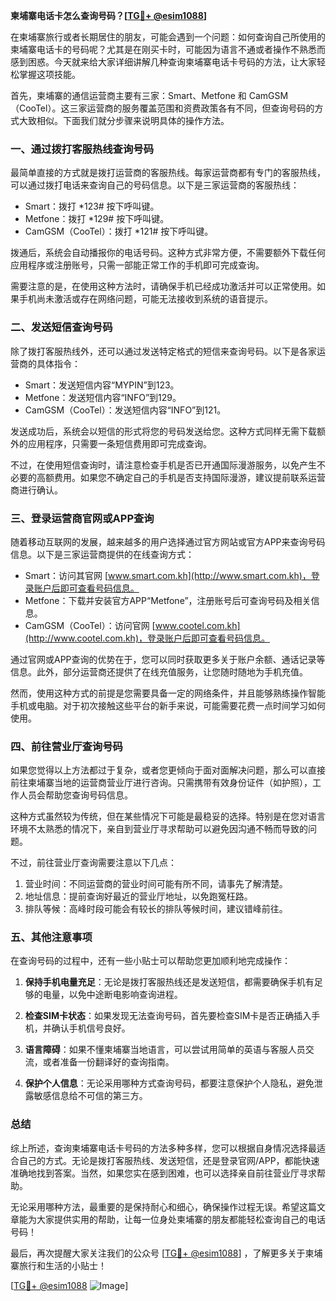 **柬埔寨电话卡怎么查询号码？[[TG💪+ @esim1088](https://t.me/s/esim1088)]**

在柬埔寨旅行或者长期居住的朋友，可能会遇到一个问题：如何查询自己所使用的柬埔寨电话卡的号码呢？尤其是在刚买卡时，可能因为语言不通或者操作不熟悉而感到困惑。今天就来给大家详细讲解几种查询柬埔寨电话卡号码的方法，让大家轻松掌握这项技能。

首先，柬埔寨的通信运营商主要有三家：Smart、Metfone 和 CamGSM（CooTel）。这三家运营商的服务覆盖范围和资费政策各有不同，但查询号码的方式大致相似。下面我们就分步骤来说明具体的操作方法。

### **一、通过拨打客服热线查询号码**

最简单直接的方式就是拨打运营商的客服热线。每家运营商都有专门的客服热线，可以通过拨打电话来查询自己的号码信息。以下是三家运营商的客服热线：

- Smart：拨打 *123# 按下呼叫键。
- Metfone：拨打 *129# 按下呼叫键。
- CamGSM（CooTel）：拨打 *121# 按下呼叫键。

拨通后，系统会自动播报你的电话号码。这种方式非常方便，不需要额外下载任何应用程序或注册账号，只需一部能正常工作的手机即可完成查询。

需要注意的是，在使用这种方法时，请确保手机已经成功激活并可以正常使用。如果手机尚未激活或存在网络问题，可能无法接收到系统的语音提示。

### **二、发送短信查询号码**

除了拨打客服热线外，还可以通过发送特定格式的短信来查询号码。以下是各家运营商的具体指令：

- Smart：发送短信内容“MYPIN”到123。
- Metfone：发送短信内容“INFO”到129。
- CamGSM（CooTel）：发送短信内容“INFO”到121。

发送成功后，系统会以短信的形式将您的号码发送给您。这种方式同样无需下载额外的应用程序，只需要一条短信费用即可完成查询。

不过，在使用短信查询时，请注意检查手机是否已开通国际漫游服务，以免产生不必要的高额费用。如果您不确定自己的手机是否支持国际漫游，建议提前联系运营商进行确认。

### **三、登录运营商官网或APP查询**

随着移动互联网的发展，越来越多的用户选择通过官方网站或官方APP来查询号码信息。以下是三家运营商提供的在线查询方式：

- Smart：访问其官网 [www.smart.com.kh](http://www.smart.com.kh)，登录账户后即可查看号码信息。
- Metfone：下载并安装官方APP“Metfone”，注册账号后可查询号码及相关信息。
- CamGSM（CooTel）：访问官网 [www.cootel.com.kh](http://www.cootel.com.kh)，登录账户后即可查看号码信息。

通过官网或APP查询的优势在于，您可以同时获取更多关于账户余额、通话记录等信息。此外，部分运营商还提供了在线充值服务，让您随时随地为手机充值。

然而，使用这种方式的前提是您需要具备一定的网络条件，并且能够熟练操作智能手机或电脑。对于初次接触这些平台的新手来说，可能需要花费一点时间学习如何使用。

### **四、前往营业厅查询号码**

如果您觉得以上方法都过于复杂，或者您更倾向于面对面解决问题，那么可以直接前往柬埔寨当地的运营商营业厅进行咨询。只需携带有效身份证件（如护照），工作人员会帮助您查询号码信息。

这种方式虽然较为传统，但在某些情况下可能是最稳妥的选择。特别是在您对语言环境不太熟悉的情况下，亲自到营业厅寻求帮助可以避免因沟通不畅而导致的问题。

不过，前往营业厅查询需要注意以下几点：
1. 营业时间：不同运营商的营业时间可能有所不同，请事先了解清楚。
2. 地址信息：提前查询好最近的营业厅地址，以免跑冤枉路。
3. 排队等候：高峰时段可能会有较长的排队等候时间，建议错峰前往。

### **五、其他注意事项**

在查询号码的过程中，还有一些小贴士可以帮助您更加顺利地完成操作：

1. **保持手机电量充足**：无论是拨打客服热线还是发送短信，都需要确保手机有足够的电量，以免中途断电影响查询进程。
   
2. **检查SIM卡状态**：如果发现无法查询号码，首先要检查SIM卡是否正确插入手机，并确认手机信号良好。
   
3. **语言障碍**：如果不懂柬埔寨当地语言，可以尝试用简单的英语与客服人员交流，或者准备一份翻译好的查询指南。
   
4. **保护个人信息**：无论采用哪种方式查询号码，都要注意保护个人隐私，避免泄露敏感信息给不可信的第三方。

### **总结**

综上所述，查询柬埔寨电话卡号码的方法多种多样，您可以根据自身情况选择最适合自己的方式。无论是拨打客服热线、发送短信，还是登录官网/APP，都能快速准确地找到答案。当然，如果您实在感到困难，也可以选择亲自前往营业厅寻求帮助。

无论采用哪种方法，最重要的是保持耐心和细心，确保操作过程无误。希望这篇文章能为大家提供实用的帮助，让每一位身处柬埔寨的朋友都能轻松查询自己的电话号码！

最后，再次提醒大家关注我们的公众号 [[TG💪+ @esim1088](https://t.me/s/esim1088)] ，了解更多关于柬埔寨旅行和生活的小贴士！ 

[[TG💪+ @esim1088](https://t.me/s/esim1088) ![Image](https://i.postimg.cc/4NQfJmqS/Snipaste-2025-05-13-00-14-12.png)]